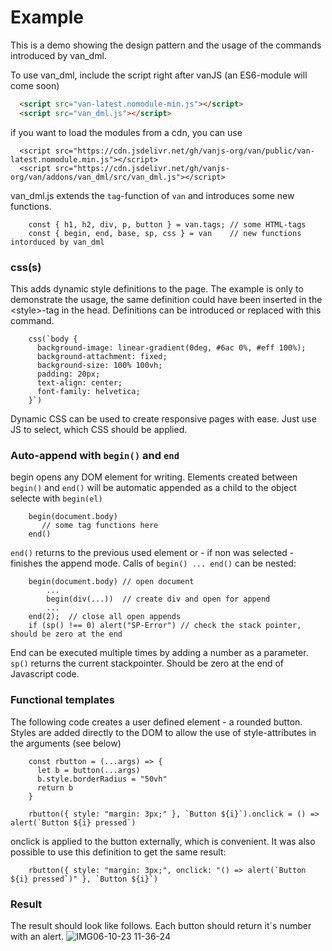 # Example

This is a  demo showing the design pattern and the usage of the commands introduced by van_dml. 

To use van_dml, include the script right after vanJS (an ES6-module will come soon)
```HTML
  <script src="van-latest.nomodule-min.js"></script>
  <script src="van_dml.js"></script>
```
if you want to load the modules from a cdn, you can use
```JS
  <script src="https://cdn.jsdelivr.net/gh/vanjs-org/van/public/van-latest.nomodule.min.js"></script>
  <script src="https://cdn.jsdelivr.net/gh/vanjs-org/van/addons/van_dml/src/van_dml.js"></script>
```
van_dml.js extends the `tag`-function of `van` and introduces some new functions. 
```JS
    const { h1, h2, div, p, button } = van.tags; // some HTML-tags
    const { begin, end, base, sp, css } = van    // new functions intorduced by van_dml
```

### css(s)
This adds dynamic style definitions to the page. The example is only to demonstrate the usage, the same definition could have been inserted in the \<style\>-tag in the head. Definitions can be introduced or replaced with this command.
```JS
    css(`body {
      background-image: linear-gradient(0deg, #6ac 0%, #eff 100%);
      background-attachment: fixed;
      background-size: 100% 100vh;
	  padding: 20px;
      text-align: center;
      font-family: helvetica;
    }`)
```
Dynamic CSS can be used to create responsive pages with ease. Just use JS to select, which CSS should be applied.

### Auto-append with `begin()` and `end`
begin opens any DOM element for writing. Elements created between `begin()` and `end()` will be automatic appended as a child to the object selecte with `begin(el)`
```JS
    begin(document.body)
	   // some tag functions here
	end()
```
`end()` returns to the previous used element or - if non was selected - finishes the append mode. Calls of `begin() ... end()` can be nested:

```JS
    begin(document.body) // open document
	    ...
		begin(div(...))  // create div and open for append
        ...
    end(2);  // close all open appends
    if (sp() !== 0) alert("SP-Error") // check the stack pointer, should be zero at the end
```
End can be executed multiple times by adding a number as a parameter. `sp()` returns the current stackpointer. Should be zero at the end of Javascript code.

### Functional templates
The following code creates a user defined element - a rounded button. Styles are added directly to the DOM to allow the use of style-attributes in the arguments (see below)
```JS
    const rbutton = (...args) => {
      let b = button(...args)
      b.style.borderRadius = "50vh"
      return b
    }
	
    rbutton({ style: "margin: 3px;" }, `Button ${i}`).onclick = () => alert(`Button ${i} pressed`)
```
onclick is applied to the button externally, which is convenient. It was also possible to use this definition to get the same result:
```JS
    rbutton({ style: "margin: 3px;", onclick: "() => alert(`Button ${i} pressed`)" }, `Button ${i}`)
```

### Result

The result should look like follows. Each button should return it´s number with an alert.
![IMG06-10-23 11-36-24](https://github.com/efpage/van/assets/29945129/4ba3191d-356a-45e0-9d6b-97252780b234)
